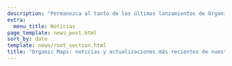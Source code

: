 ```yaml
---
description: "Permanezca al tanto de los últimos lanzamientos de Organic Maps, las noticias y las actualizaciones de nuestro equipo"
extra:
  menu_title: Noticias
page_template: news_post.html
sort_by: date
template: news/root_section.html
title: "Organic Maps: noticias y actualizaciones más recientes de nuestro equipo"
---
```

